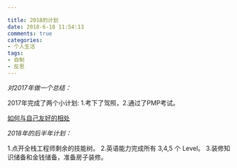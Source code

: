 ```yaml
---

title: 2018的计划
date: 2018-6-18 11:54:13
comments: true
categories: 
- 个人生活
tags:
- 自制
- 反思
---
```


*对2017年做一个总结：*

2017年完成了两个小计划: 1.考下了驾照，2.通过了PMP考试。

<a href="/2017/06/15/how-to-get-along-with-myself-better/">如何与自己友好的相处<a>

*2018年的后半年计划：*

1.点开全栈工程师剩余的技能树。
2.英语能力完成所有 3,4,5 个 Level。
3.装修知识储备和金钱储备，准备房子装修。